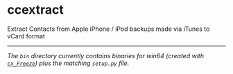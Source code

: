 ccextract
=========

Extract Contacts from Apple iPhone / iPod backups made via iTunes to vCard format

---

_The `bin` directory currently contains binaries for win64 (created with [`cx_Freeze`](http://cx-freeze.sourceforge.net/)) plus the matching `setup.py` file._
